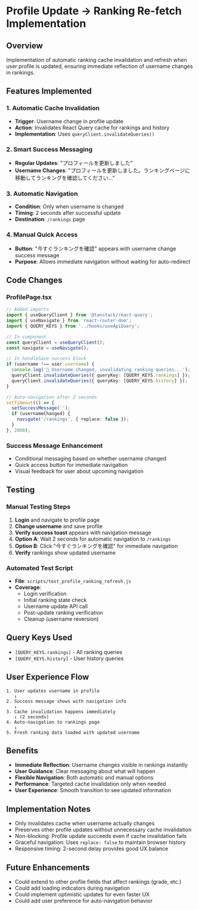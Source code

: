 # Profile Update → Ranking Re-fetch Implementation

## Overview
Implementation of automatic ranking cache invalidation and refresh when user profile is updated, ensuring immediate reflection of username changes in rankings.

## Features Implemented

### 1. Automatic Cache Invalidation
- **Trigger**: Username change in profile update
- **Action**: Invalidates React Query cache for rankings and history
- **Implementation**: Uses `queryClient.invalidateQueries()` 

### 2. Smart Success Messaging
- **Regular Updates**: "プロフィールを更新しました"
- **Username Changes**: "プロフィールを更新しました。ランキングページに移動してランキングを確認してください..."

### 3. Automatic Navigation
- **Condition**: Only when username is changed
- **Timing**: 2 seconds after successful update
- **Destination**: `/rankings` page

### 4. Manual Quick Access
- **Button**: "今すぐランキングを確認" appears with username change success message
- **Purpose**: Allows immediate navigation without waiting for auto-redirect

## Code Changes

### ProfilePage.tsx
```typescript
// Added imports
import { useQueryClient } from '@tanstack/react-query';
import { useNavigate } from 'react-router-dom';
import { QUERY_KEYS } from '../hooks/useApiQuery';

// In component
const queryClient = useQueryClient();
const navigate = useNavigate();

// In handleSave success block
if (username !== user.username) {
  console.log('🔄 Username changed, invalidating ranking queries...');
  queryClient.invalidateQueries({ queryKey: [QUERY_KEYS.rankings] });
  queryClient.invalidateQueries({ queryKey: [QUERY_KEYS.history] });
}

// Auto-navigation after 2 seconds
setTimeout(() => {
  setSuccessMessage('');
  if (usernameChanged) {
    navigate('/rankings', { replace: false });
  }
}, 2000);
```

### Success Message Enhancement
- Conditional messaging based on whether username changed
- Quick access button for immediate navigation
- Visual feedback for user about upcoming navigation

## Testing

### Manual Testing Steps
1. **Login** and navigate to profile page
2. **Change username** and save profile
3. **Verify success toast** appears with navigation message
4. **Option A**: Wait 2 seconds for automatic navigation to `/rankings`
5. **Option B**: Click "今すぐランキングを確認" for immediate navigation
6. **Verify** rankings show updated username

### Automated Test Script
- **File**: `scripts/test_profile_ranking_refresh.js`
- **Coverage**: 
  - Login verification
  - Initial ranking state check
  - Username update API call
  - Post-update ranking verification
  - Cleanup (username reversion)

## Query Keys Used
- `[QUERY_KEYS.rankings]` - All ranking queries
- `[QUERY_KEYS.history]` - User history queries

## User Experience Flow

```
1. User updates username in profile
   ↓
2. Success message shows with navigation info
   ↓
3. Cache invalidation happens immediately
   ↓ (2 seconds)
4. Auto-navigation to rankings page
   ↓
5. Fresh ranking data loaded with updated username
```

## Benefits

- **Immediate Reflection**: Username changes visible in rankings instantly
- **User Guidance**: Clear messaging about what will happen
- **Flexible Navigation**: Both automatic and manual options
- **Performance**: Targeted cache invalidation only when needed
- **User Experience**: Smooth transition to see updated information

## Implementation Notes

- Only invalidates cache when username actually changes
- Preserves other profile updates without unnecessary cache invalidation
- Non-blocking: Profile update succeeds even if cache invalidation fails
- Graceful navigation: Uses `replace: false` to maintain browser history
- Responsive timing: 2-second delay provides good UX balance

## Future Enhancements

- Could extend to other profile fields that affect rankings (grade, etc.)
- Could add loading indicators during navigation
- Could implement optimistic updates for even faster UX
- Could add user preference for auto-navigation behavior